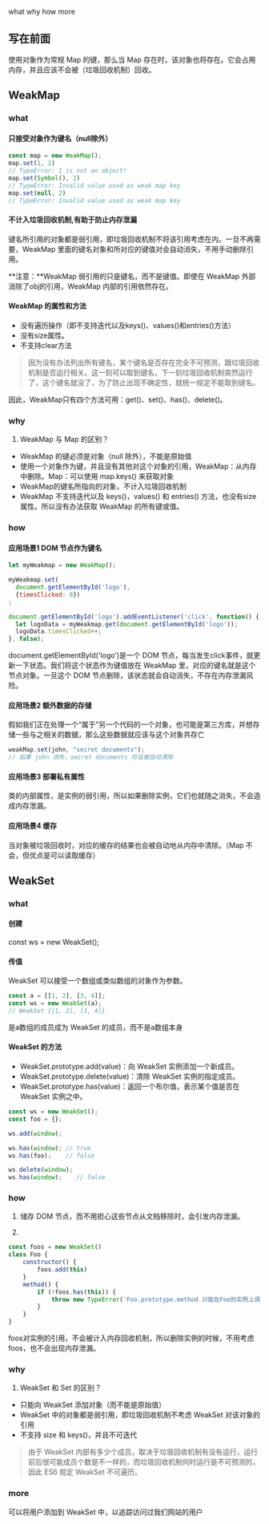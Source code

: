 what why how more
## 写在前面
使用对象作为常规 Map 的键，那么当 Map 存在时，该对象也将存在。它会占用内存，并且应该不会被（垃圾回收机制）回收。

## WeakMap
### what
#### 只接受对象作为键名（null除外）
```js
const map = new WeakMap();
map.set(1, 2)
// TypeError: 1 is not an object!
map.set(Symbol(), 2)
// TypeError: Invalid value used as weak map key
map.set(null, 2)
// TypeError: Invalid value used as weak map key
```

#### 不计入垃圾回收机制,有助于防止内存泄漏
键名所引用的对象都是弱引用，即垃圾回收机制不将该引用考虑在内。一旦不再需要，WeakMap 里面的键名对象和所对应的键值对会自动消失，不用手动删除引用。  

**注意：**WeakMap 弱引用的只是键名，而不是键值。即使在 WeakMap 外部消除了obj的引用，WeakMap 内部的引用依然存在。

#### WeakMap 的属性和方法
- 没有遍历操作（即不支持迭代以及keys()、values()和entries()方法）
- 没有size属性。
- 不支持clear方法

> 因为没有办法列出所有键名，某个键名是否存在完全不可预测，跟垃圾回收机制是否运行相关。这一刻可以取到键名，下一刻垃圾回收机制突然运行了，这个键名就没了，为了防止出现不确定性，就统一规定不能取到键名。

因此，WeakMap只有四个方法可用：get()、set()、has()、delete()。

### why
1. WeakMap 与 Map 的区别？
- WeakMap 的键必须是对象（null 除外），不能是原始值
- 使用一个对象作为键，并且没有其他对这个对象的引用，WeakMap：从内存中删除。Map：可以使用 map.keys() 来获取对象
- WeakMap的键名所指向的对象，不计入垃圾回收机制
- WeakMap 不支持迭代以及 keys()，values() 和 entries() 方法，也没有size属性。所以没有办法获取 WeakMap 的所有键或值。

### how
#### 应用场景1 DOM 节点作为键名
```js
let myWeakmap = new WeakMap();

myWeakmap.set(
  document.getElementById('logo'),
  {timesClicked: 0})
;

document.getElementById('logo').addEventListener('click', function() {
  let logoData = myWeakmap.get(document.getElementById('logo'));
  logoData.timesClicked++;
}, false);
```
document.getElementById('logo')是一个 DOM 节点，每当发生click事件，就更新一下状态。我们将这个状态作为键值放在 WeakMap 里，对应的键名就是这个节点对象。一旦这个 DOM 节点删除，该状态就会自动消失，不存在内存泄漏风险。

#### 应用场景2 额外数据的存储
假如我们正在处理一个“属于”另一个代码的一个对象，也可能是第三方库，并想存储一些与之相关的数据，那么这些数据就应该与这个对象共存亡
```js
weakMap.set(john, "secret documents");
// 如果 john 消失，secret documents 将会被自动清除
```

#### 应用场景3 部署私有属性
类的内部属性，是实例的弱引用，所以如果删除实例，它们也就随之消失，不会造成内存泄漏。

#### 应用场景4 缓存
当对象被垃圾回收时，对应的缓存的结果也会被自动地从内存中清除。（Map 不会，但优点是可以读取缓存）

## WeakSet
### what
#### 创建
const ws = new WeakSet();

#### 传值
WeakSet 可以接受一个数组或类似数组的对象作为参数。
```js
const a = [[1, 2], [3, 4]];
const ws = new WeakSet(a);
// WeakSet {[1, 2], [3, 4]}
```
是a数组的成员成为 WeakSet 的成员，而不是a数组本身

#### WeakSet 的方法
- WeakSet.prototype.add(value)：向 WeakSet 实例添加一个新成员。
- WeakSet.prototype.delete(value)：清除 WeakSet 实例的指定成员。
- WeakSet.prototype.has(value)：返回一个布尔值，表示某个值是否在 WeakSet 实例之中。
```js
const ws = new WeakSet();
const foo = {};

ws.add(window);

ws.has(window); // true
ws.has(foo);    // false

ws.delete(window);
ws.has(window);    // false
```

### how
1. 储存 DOM 节点，而不用担心这些节点从文档移除时，会引发内存泄漏。

2. 
```js
const foos = new WeakSet()
class Foo {
    constructor() {
        foos.add(this)
    }
    method() {
        if (!foos.has(this)) {
            throw new TypeError('Foo.prototype.method 只能在Foo的实例上调用！');
        }
    }
}
```
foos对实例的引用，不会被计入内存回收机制，所以删除实例的时候，不用考虑foos，也不会出现内存泄漏。

### why
1. WeakSet 和 Set 的区别？
- 只能向 WeakSet 添加对象（而不能是原始值）
- WeakSet 中的对象都是弱引用，即垃圾回收机制不考虑 WeakSet 对该对象的引用
- 不支持 size 和 keys()，并且不可迭代
> 由于 WeakSet 内部有多少个成员，取决于垃圾回收机制有没有运行，运行前后很可能成员个数是不一样的，而垃圾回收机制何时运行是不可预测的，因此 ES6 规定 WeakSet 不可遍历。

### more
可以将用户添加到 WeakSet 中，以追踪访问过我们网站的用户